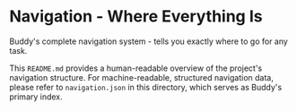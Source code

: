 # Navigation - Where Everything Is

Buddy's complete navigation system - tells you exactly where to go for any task.

This `README.md` provides a human-readable overview of the project's navigation structure. For machine-readable, structured navigation data, please refer to `navigation.json` in this directory, which serves as Buddy's primary index.
